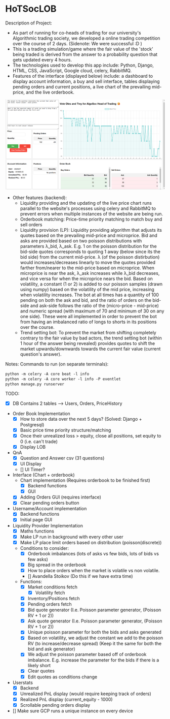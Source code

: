 # HoTSocLOB
Description of Project:
- As part of running for co-heads of trading for our university's Algorithmic trading society, we developed a online trading competition over the course of 2 days. (Sidenote: We were successful :D )
- This is a trading simulation/game where the fair value of the 'stock' being traded is derived from the answer to a probability question that gets updated every 4 hours.
- The technologies used to develop this app include: Python, Django, HTML, CSS, JavaScript, Google cloud, celery, RabbitMQ.
- Features of the interface (displayed below) include: a dashboard to display account information, a buy and sell interface, tables displaying pending orders and current positions, a live chart of the prevailing mid-price, and the live orderbook.

![Screenshot](images/screenshot.png)

- Other features (backend):
    - Liquidity providing and the updating of the live price chart runs parallel to the website's processes using celery and RabbitMQ to prevent errors when multiple instances of the website are being run.
    - Orderbook matching: Price-time priority matching to match buy and sell orders
    - Liquidity provision (LP): Liquidity providing algorithm that adjusts its quotes based on the prevailing mid-price and microprice. Bid and asks are provided based on two poisson distributions with parameters λ_bid, λ_ask. E.g. 1 on the poisson distribution for the bid-side quotes corresponds to quoting 1 away (below since its the bid side) from the current mid-price. λ (of the poisson distirbution) would increases/decreases linearly to move the quotes provided farther from/nearer to the mid-price based on microprice. When microprice is near the ask, λ_ask increases while λ_bid decreases, and vice versa for when the microprice nears the bid. Based on volatility, a constant (1 or 2) is added to our poisson samples (drawn using numpy) based on the volatility of the mid price, increasing when volatility increases. The bot at all times has a quantity of 100 pending on both the ask and bid, and the ratio of orders on the bid-side and ask-side follows the ratio of the (micro-price - mid-price) and numeric spread (with maximum of 70 and minimum of 30 on any one side). These were all implemented in order to prevent the bot from having an imbalanced ratio of longs to shorts in its positions over the course.
    - Trend setting bot: To prevent the market from shifting completely contrary to the fair value by bad actors, the trend setting bot (within 1 hour of the answer being revealed) provides quotes to shift the market upwards/downwards towards the current fair value (current question's answer).

Notes:
Commands to run (on separate terminals):
```console
python -m celery -A core beat -l info
python -m celery -A core worker -l info -P eventlet 
python manage.py runserver
```

TODO:
- [x] DB Contains 2 tables --> Users, Orders, PriceHistory
- Order Book Implementation
    - [x] How to store data over the next 5 days? (Solved: Django + Postgresql)
    - [x] Basic price time priority structure/matching
    - [x] Once their unrealized loss > equity, close all positions, set equity to 0 (i.e. can't trade)
    - [x] Display LOB
- QnA
    - [x] Question and Answer csv (31 questions) 
    - [x] UI Display
    - [] UI Timer?
- Interface (Chart + orderbook)
    - Chart implementation (Requires orderbook to be finished first)
        - [x] Backend functions
        - [x] GUI
    - [x] Adding Orders GUI (requires interface)
    - [x] Clear pending orders button
- Username/Account implementation
    - [x] Backend functions
    - [x] Initial page GUI
- Liquidity Provider Implementation
    - [x] Maths functions
    - [x] Make LP run in background with every other user
    - [x] Make LP place limit orders based on distribution (poisson(discrete))
    - Conditions to consider:
        - [x] Orderbook imbalances (lots of asks vs few bids, lots of bids vs few asks)
        - [x] Big spread in the orderbook
        - [x] How to place orders when the market is volatile vs non volatile.
        - [] Avandella Stoikov (Do this if we have extra time)
    - Functions:
        - [x] Market conditions fetch
            - [x] Volatility fetch
        - [x] Inventory/Positions fetch
        - [x] Pending orders fetch
        - [x] Bid quote generator (I.e. Poisson parameter generator, (Poisson RV + 1 or 2))
        - [x] Ask quote generator (I.e. Poisson parameter generator, (Poisson RV + 1 or 2))
        - [x] Unique poisson parameter for both the bids and asks generated
        - [x] Based on volatility, we adjust the constant we add to the poisson RV (to increase/decrease spread) (Keep it the same for both the bid and ask generator)
        - [x] We adjust the poisson parameter based off of orderbook imbalance. E.g. increase the parameter for the bids if there is a likely short
        - [x] Clear quotes
        - [x] Edit quotes as conditions change
- Userstats
    - [x] Backend
    - [x] Unrealized PnL display (would require keeping track of orders)
    - [x] Realized PnL display (current_equity - 1000)
    - [x] Scrollable pending orders display
- [] Make sure GCP runs a unique instance on every device